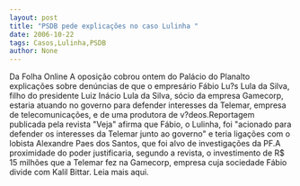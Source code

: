 ```yaml
---
layout: post
title: "PSDB pede explicações no caso Lulinha "
date: 2006-10-22
tags: Casos,Lulinha,PSDB
author: None
---
```

Da Folha Online
A oposição cobrou ontem do Palácio do Planalto explicações sobre denúncias de que o empresário Fábio Lu?s Lula da Silva, filho do presidente Luiz Inácio Lula da Silva, sócio da empresa Gamecorp, estaria atuando no governo para defender interesses da Telemar, empresa de telecomunicações, e de uma produtora de v?deos.Reportagem publicada pela revista \"Veja\" afirma que Fábio, o Lulinha, foi \"acionado para defender os interesses da Telemar junto ao governo\" e teria ligações com o lobista Alexandre Paes dos Santos, que foi alvo de investigações da PF.A proximidade do poder justificaria, segundo a revista, o investimento de R$ 15 milhões que a Telemar fez na Gamecorp, empresa cuja sociedade Fábio divide com Kalil Bittar.
Leia mais aqui.&nbsp; 